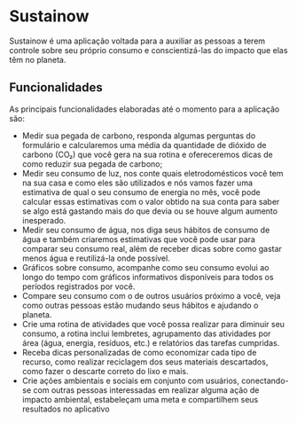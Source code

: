 # Sustainow

Sustainow é uma aplicação voltada para a auxiliar as pessoas a terem controle sobre seu próprio consumo e conscientizá-las do impacto que elas têm no planeta.

## Funcionalidades

As principais funcionalidades elaboradas até o momento para a aplicação são:

- Medir sua pegada de carbono, responda algumas perguntas do formulário e calcularemos uma média da quantidade de dióxido de carbono (CO₂) que você gera na sua rotina e ofereceremos dicas de como reduzir sua pegada de carbono;
- Medir seu consumo de luz, nos conte quais eletrodomésticos você tem na sua casa e como eles são utilizados e nós vamos fazer uma estimativa de qual o seu consumo de energia no mês, você pode calcular essas estimativas com o valor obtido na sua conta para saber se algo está gastando mais do que devia ou se houve algum aumento inesperado.
- Medir seu consumo de água, nos diga seus hábitos de consumo de água e também criaremos estimativas que você pode usar para comparar seu consumo real, além de receber dicas sobre como gastar menos água e reutilizá-la onde possível.
- Gráficos sobre consumo, acompanhe como seu consumo evolui ao longo do tempo com gráficos informativos disponíveis para todos os períodos registrados por você.
- Compare seu consumo com o de outros usuários próximo a você, veja como outras pessoas estão mudando seus hábitos e ajudando o planeta.
- Crie uma rotina de atividades que você possa realizar para diminuir seu consumo, a rotina inclui lembretes, agrupamento das atividades por área (água, energia, resíduos, etc.) e relatórios das tarefas cumpridas.
- Receba dicas personalizadas de como economizar cada tipo de recurso, como realizar reciclagem dos seus materiais descartados, como fazer o descarte correto do lixo e mais.
- Crie ações ambientais e sociais em conjunto com usuários, conectando-se com outras pessoas interessadas em realizar alguma ação de impacto ambiental, estabeleçam uma meta e compartilhem seus resultados no aplicativo
